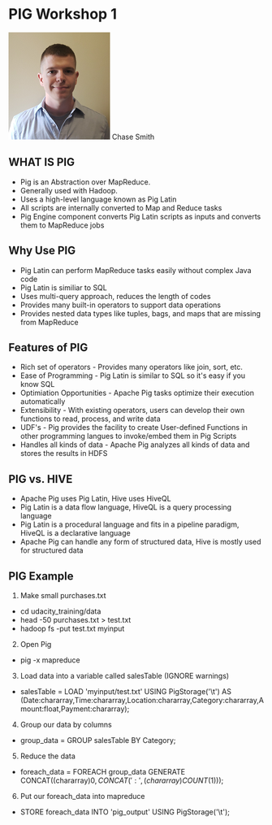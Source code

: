 # PIG Workshop 1
![](resources/smith.png) 
Chase Smith


## WHAT IS PIG
* Pig is an Abstraction over MapReduce.
* Generally used with Hadoop.
* Uses a high-level language known as Pig Latin
* All scripts are internally converted to Map and Reduce tasks
* Pig Engine component converts Pig Latin scripts as inputs and converts them to MapReduce jobs

## Why Use PIG
* Pig Latin can perform MapReduce tasks easily without complex Java code
* Pig Latin is similiar to SQL
* Uses multi-query approach, reduces the length of codes
* Provides many built-in operators to support data operations
* Provides nested data types like tuples, bags, and maps that are missing from MapReduce

## Features of PIG
* Rich set of operators - Provides many operators like join, sort, etc.
* Ease of Programming - Pig Latin is similar to SQL so it's easy if you know SQL
* Optimiation Opportunities - Apache Pig tasks optimize their execution automatically
* Extensibility - With existing operators, users can develop their own functions to read, process, and write data
* UDF's - Pig provides the facility to create User-defined Functions in other programming langues to invoke/embed them in Pig Scripts
* Handles all kinds of data - Apache Pig analyzes all kinds of data and stores the results in HDFS

## PIG vs. HIVE
* Apache Pig uses Pig Latin, Hive uses HiveQL
* Pig Latin is a data flow language, HiveQL is a query processing language
* Pig Latin is a procedural language and fits in a pipeline paradigm, HiveQL is a declarative language
* Apache Pig can handle any form of structured data, Hive is mostly used for structured data

## PIG Example

1. Make small purchases.txt

 - cd udacity_training/data
 - head -50 purchases.txt > test.txt
 - hadoop fs -put test.txt myinput

2. Open Pig

 - pig -x mapreduce
 
3. Load data into a variable called salesTable (IGNORE warnings)

 - salesTable = LOAD 'myinput/test.txt' USING PigStorage('\t') AS (Date:chararray,Time:chararray,Location:chararray,Category:chararray,Amount:float,Payment:chararray);

4. Group our data by columns

 - group_data = GROUP salesTable BY Category;

5. Reduce the data

 - foreach_data = FOREACH group_data GENERATE CONCAT((chararray)$0,CONCAT(':',(chararray)COUNT($1)));

6. Put our foreach_data into mapreduce

 - STORE foreach_data INTO 'pig_output' USING PigStorage('\t');
